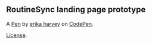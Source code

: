 RoutineSync landing page prototype
----------------------------------


A [Pen](http://codepen.io/erika-harvey/pen/RRxXgm) by [erika harvey](http://codepen.io/erika-harvey) on [CodePen](http://codepen.io/).

[License](http://codepen.io/erika-harvey/pen/RRxXgm/license).